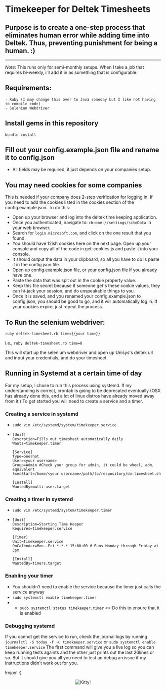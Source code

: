 # Timekeeper for Deltek Timesheets

## Purpose is to create a one-step process that eliminates human error while adding time into Deltek. Thus, preventing punishment for being a human. :)

***
*Note*: This runs only for semi-monthly setups. When I take a job that requires bi-weekly, i'll add it in as something that is configurable.

## Requirements:
    - Ruby (I may change this over to Java someday but I like not having to compile code)
    - Selenium Webdriver

## Install gems in this repository

`bundle install`

## Fill out your config.example.json file and rename it to config.json
  - All fields may be required, it just depends on your companies setup.

## You may need cookies for some companies
This is needed if your company does 2-step verification for logging in. If you need to add the cookies listed in the cookies section of the config.example.json. To do this:
- Open up your browser and log into the deltek time keeping application.
- Once you authenticated, navigate to: `chrome://settings/siteData` in your web browser.
- Search for `login.microsoft.com`, and click on the one result that you found.
- You should have 12ish cookies here on the next page. Open up your console and copy all of the code in get-cookies.js and paste it into your console.
- It should output the data in your clipboard, so all you have to do is paste it in the config.json file.
- Open up config.example.json file, or your config.json file if you already have one.
- Paste the data that was spit out in the cookie property value.
- Keep this file secret because if someone get's these cookie values, they can hi-jack your session, and do unspeakable things to you.
- Once it is saved, and you renamed your config.example.json to config.json, you should be good to go, and it will automatically log in. If your cookies expire, just repeat the process.

## To Run the selenium webdriver:

`ruby deltek-timesheet.rb time={{your time}}`

i.e., `ruby deltek-timesheet.rb time=8`

This will start up the selenium webdriver and open up Unisys's deltek url and input your credentials, and do your timesheet.

## Running in Systemd at a certain time of day
For my setup, I chose to run this process using systemd. If my understanding is correct, crontab is going to be deprecated eventually (OSX has already done this, and a lot of linux distros have already moved away from it.) To get started you will need to create a service and a timer.

### Creating a service in systemd
- `sudo vim /etc/systemd/system/timekeeper.service`
- ```
  [Unit]
  Descrption=Fills out timesheet automatically daily
  Wants=timekeeper.timer

  [Service]
  Type=oneshot
  User=<your username>
  Group=Admin #Check your group for admin, it could be wheel, adm, equivalent
  ExecStart=/home/<your username>/path/to/respository/do-timesheet.sh

  [Install]
  WantedBy=multi-user.target
  ```

### Creating a timer in systemd
- `sudo vim /etc/systemd/system/timekeeper.timer`
- ```
  [Unit]
  Description=Starting Time Keeper
  Requires=timekeeper.service

  [Timer]
  Unit=timekeeper.service
  OnCalendar=Mon..Fri *-*-* 15:00:00 # Runs Monday through Friday at 3pm

  [Install]
  WantedBy=timers.target
  ```

### Enabling your timer
- You shouldn't need to enable the service because the timer just calls the service anyway
- `sudo systemctl enable timekeeper.timer`
- - `sudo systemctl status timekeeper.timer` <= Do this to ensure that it is enabled

### Debugging systemd
If you cannot get the service to run, check the journal logs by running
`journalctl -S today -f -u timekeeper.service` or `sudo systemctl enable timekeeper.service`
The first command will give you a live log so you can keep running tests againts and the other just prints out the last 20lines or so. But it should give you all you need to test an debug an issue if my instructions didn't work out for you.

Enjoy! :)

<p align="center">
  <img src="https://media.giphy.com/media/vFKqnCdLPNOKc/giphy.gif" alt="Kitty!">
</p>
